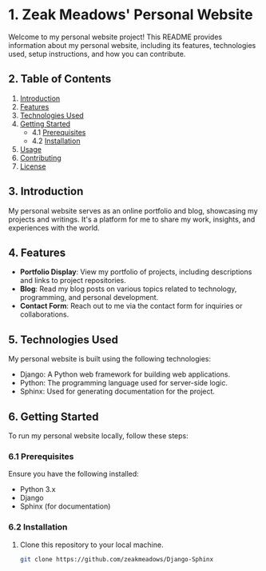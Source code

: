 # 1. Zeak Meadows' Personal Website

Welcome to my personal website project! This README provides information about my personal website, including its features, technologies used, setup instructions, and how you can contribute.

## 2. Table of Contents

1. [Introduction](#introduction)
2. [Features](#features)
3. [Technologies Used](#technologies-used)
4. [Getting Started](#getting-started)
   - 4.1 [Prerequisites](#prerequisites)
   - 4.2 [Installation](#installation)
5. [Usage](#usage)
6. [Contributing](#contributing)
7. [License](#license)

## 3. Introduction

My personal website serves as an online portfolio and blog, showcasing my projects and writings. It's a platform for me to share my work, insights, and experiences with the world.

## 4. Features

- **Portfolio Display**: View my portfolio of projects, including descriptions and links to project repositories.
- **Blog**: Read my blog posts on various topics related to technology, programming, and personal development.
- **Contact Form**: Reach out to me via the contact form for inquiries or collaborations.

## 5. Technologies Used

My personal website is built using the following technologies:

- Django: A Python web framework for building web applications.
- Python: The programming language used for server-side logic.
- Sphinx: Used for generating documentation for the project.

## 6. Getting Started

To run my personal website locally, follow these steps:

### 6.1 Prerequisites

Ensure you have the following installed:

- Python 3.x
- Django
- Sphinx (for documentation)

### 6.2 Installation

1. Clone this repository to your local machine.
   ```bash
   git clone https://github.com/zeakmeadows/Django-Sphinx
